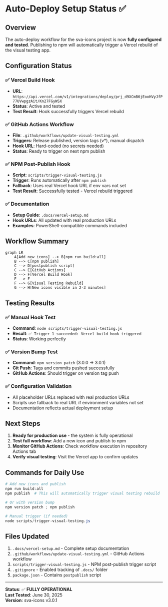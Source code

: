 # Auto-Deploy Setup Status ✅

## Overview
The auto-deploy workflow for the sva-icons project is now **fully configured and tested**. Publishing to npm will automatically trigger a Vercel rebuild of the visual testing app.

## Configuration Status

### ✅ Vercel Build Hook
- **URL**: `https://api.vercel.com/v1/integrations/deploy/prj_d9XCmB6jEooHVyJfP77UVwpgzAit/Kn27FGyWSX`
- **Status**: Active and tested
- **Test Result**: Hook successfully triggers Vercel rebuild

### ✅ GitHub Actions Workflow
- **File**: `.github/workflows/update-visual-testing.yml`
- **Triggers**: Release published, version tags (v*), manual dispatch
- **Hook URL**: Hard-coded (no secrets needed)
- **Status**: Ready to trigger on next npm publish

### ✅ NPM Post-Publish Hook
- **Script**: `scripts/trigger-visual-testing.js`
- **Trigger**: Runs automatically after `npm publish`
- **Fallback**: Uses real Vercel hook URL if env vars not set
- **Test Result**: Successfully tested - Vercel rebuild triggered

### ✅ Documentation
- **Setup Guide**: `.docs/vercel-setup.md`
- **Hook URLs**: All updated with real production URLs
- **Examples**: PowerShell-compatible commands included

## Workflow Summary

```mermaid
graph LR
    A[Add new icons] --> B[npm run build:all]
    B --> C[npm publish]
    C --> D[postpublish script]
    C --> E[GitHub Actions]
    D --> F[Vercel Build Hook]
    E --> F
    F --> G[Visual Testing Rebuild]
    G --> H[New icons visible in 2-3 minutes]
```

## Testing Results

### ✅ Manual Hook Test
- **Command**: `node scripts/trigger-visual-testing.js`
- **Result**: `✅ Trigger 1 succeeded: Vercel build hook triggered`
- **Status**: Working perfectly

### ✅ Version Bump Test
- **Command**: `npm version patch` (3.0.0 → 3.0.1)
- **Git Push**: Tags and commits pushed successfully
- **GitHub Actions**: Should trigger on version tag push

### ✅ Configuration Validation
- All placeholder URLs replaced with real production URLs
- Scripts use fallback to real URL if environment variables not set
- Documentation reflects actual deployment setup

## Next Steps

1. **Ready for production use** - the system is fully operational
2. **Test full workflow**: Add a new icon and publish to npm
3. **Monitor GitHub Actions**: Check workflow execution in repository Actions tab
4. **Verify visual testing**: Visit the Vercel app to confirm updates

## Commands for Daily Use

```powershell
# Add new icons and publish
npm run build:all
npm publish  # This will automatically trigger visual testing rebuild

# Or with version bump
npm version patch ; npm publish

# Manual trigger (if needed)
node scripts/trigger-visual-testing.js
```

## Files Updated

1. `.docs/vercel-setup.md` - Complete setup documentation
2. `.github/workflows/update-visual-testing.yml` - GitHub Actions workflow
3. `scripts/trigger-visual-testing.js` - NPM post-publish trigger script
4. `.gitignore` - Enabled tracking of `.docs/` folder
5. `package.json` - Contains `postpublish` script

---

**Status**: ✅ **FULLY OPERATIONAL**  
**Last Tested**: June 30, 2025  
**Version**: sva-icons v3.0.1

